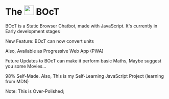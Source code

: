 # The <a href="https://the-boct.github.io/"><img src="https://raw.githubusercontent.com/FortAwesome/Font-Awesome/master/svgs/solid/robot.svg" width="30px"></a> BOcT
BOcT is a Static Browser Chatbot, made with JavaScript. It's currently in Early development stages

New Feature: BOcT can now convert units

Also, Available as Progressive Web App (PWA)

Future Updates to BOcT can make it perform basic Maths, Maybe suggest you some Movies...

98% Self-Made. Also, This is my Self-Learning JavaScript Project (learning from MDN)

Note: This is Over-Polished;
